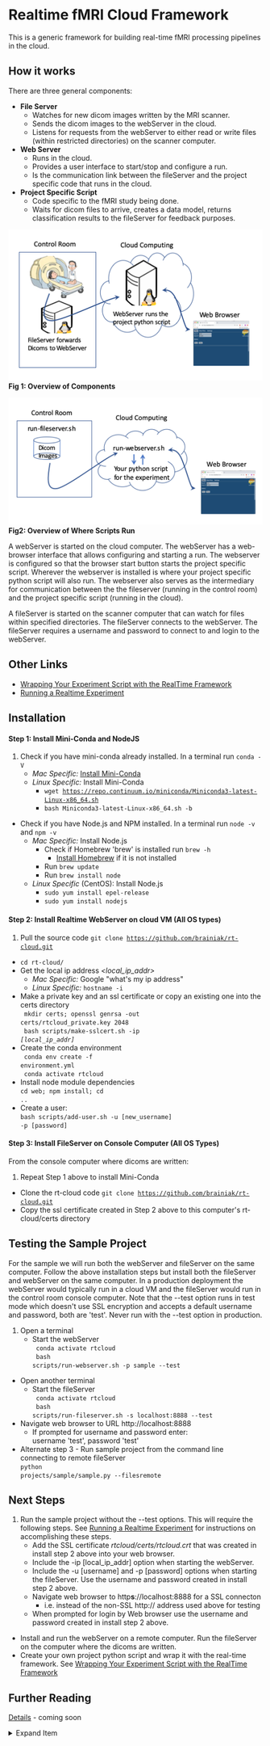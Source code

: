 # Realtime fMRI Cloud Framework
This is a generic framework for building real-time fMRI processing pipelines in the cloud.

## How it works
There are three general components:
- **File Server**
  - Watches for new dicom images written by the MRI scanner.
  - Sends the dicom images to the webServer in the cloud.
  - Listens for requests from the webServer to either read or write files (within restricted directories) on the scanner computer.
- **Web Server**
  - Runs in the cloud.
  - Provides a user interface to start/stop and configure a run.
  - Is the communication link between the fileServer and the project specific code that runs in the cloud.
- **Project Specific Script**
  - Code specific to the fMRI study being done.
  - Waits for dicom files to arrive, creates a data model, returns classification results to the fileServer for feedback purposes.

![](docs/overview.png)<br>
**Fig 1: Overview of Components**<br>

![](docs/scripts.png)<br>
**Fig2: Overview of Where Scripts Run**<br>

A webServer is started on the cloud computer. The webServer has a web-browser interface that allows configuring and starting a run. The webserver is configured so that the browser start button starts the project specific script. Wherever the webserver is installed is where your project specific python script will also run. The webserver also serves as the intermediary for communication between the the fileserver (running in the control room) and the project specific script (running in the cloud).

A fileServer is started on the scanner computer that can watch for files within specified directories. The fileServer connects to the webServer. The fileServer requires a username and password to connect to and login to the webServer.

## Other Links
- [Wrapping Your Experiment Script with the RealTime Framework](docs/how-to-wrap-your-project.md)
- [Running a Realtime Experiment](docs/how-to-run.md)


## Installation

#### Step 1: Install Mini-Conda and NodeJS

1. Check if you have mini-conda already installed. In a terminal run <code>conda -V</code>
    - *Mac Specific:* [Install Mini-Conda](https://docs.conda.io/en/latest/miniconda.html)
    - *Linux Specific:* Install Mini-Conda
        - <code>wget https://repo.continuum.io/miniconda/Miniconda3-latest-Linux-x86_64.sh</code>
        - <code>bash Miniconda3-latest-Linux-x86_64.sh -b</code>
- Check if you have Node.js and NPM installed. In a terminal run <code>node -v</code> and <code>npm -v</code>
    - *Mac Specific:* Install Node.js
        - Check if Homebrew 'brew' is installed run <code>brew -h</code>
            - [Install Homebrew](https://treehouse.github.io/installation-guides/mac/homebrew) if it is not installed
        - Run <code>brew update</code>
        - Run <code>brew install node</code>
    - *Linux Specific* (CentOS): Install Node.js
        - <code>sudo yum install epel-release</code>
        - <code>sudo yum install nodejs</code>

#### Step 2: Install Realtime WebServer on cloud VM (All OS types)
1. Pull the source code <code>git clone https://github.com/brainiak/rt-cloud.git</code>
- <code>cd rt-cloud/</code>
- Get the local ip address *<local_ip_addr>*
    - *Mac Specific:* Google "what's my ip address"
    - *Linux Specific:* <code>hostname -i</code>
- Make a private key and an ssl certificate or copy an existing one into the certs directory<br>
    <code>
    mkdir certs; openssl genrsa -out certs/rtcloud_private.key 2048<br>
    bash scripts/make-sslcert.sh -ip *[local_ip_addr]*
    </code>
- Create the conda environment<br>
    <code>
    conda env create -f environment.yml<br>
    conda activate rtcloud
    </code>
- Install node module dependencies<br>
    <code>cd web; npm install; cd ..</code>
- Create a user:<br>
    <code>bash scripts/add-user.sh -u [new_username] -p [password] </code>


#### Step 3: Install FileServer on Console Computer (All OS Types)
From the console computer where dicoms are written:
1. Repeat Step 1 above to install Mini-Conda
- Clone the rt-cloud code <code>git clone https://github.com/brainiak/rt-cloud.git</code>
- Copy the ssl certificate created in Step 2 above to this computer's rt-cloud/certs directory


## Testing the Sample Project
For the sample we will run both the webServer and fileServer on the same computer. Follow the above installation steps but install both the fileServer and webServer on the same computer. In a production deployment the webServer would typically run in a cloud VM and the fileServer would run in the control room console computer.
Note that the --test option runs in test mode which doesn't use SSL encryption and accepts a default username and password, both are 'test'. Never run with the --test option in production.

1. Open a terminal
    - Start the webServer<br>
        <code>
        conda activate rtcloud<br>
        bash scripts/run-webserver.sh -p sample --test
        </code>
- Open another terminal
    - Start the fileServer<br>
        <code>
        conda activate rtcloud<br>
        bash scripts/run-fileserver.sh -s localhost:8888 --test</code>
- Navigate web browser to URL http://localhost:8888
    - If prompted for username and password enter:<br>
        username 'test', password 'test'
- Alternate step 3 - Run sample project from the command line connecting to remote fileServer<br>
    <code>python projects/sample/sample.py --filesremote</code>

## Next Steps
1. Run the sample project without the --test options. This will require the following steps. See [Running a Realtime Experiment](docs/how-to-run.md) for instructions on accomplishing these steps.
    - Add the SSL certificate *rtcloud/certs/rtcloud.crt* that was created in install step 2 above into your web browser.
    - Include the -ip [local_ip_addr] option when starting the webServer.
    - Include the -u [username] and -p [password] options when starting the fileServer. Use the username and password created in install step 2 above.
    - Navigate web browser to http**s**://localhost:8888 for a SSL connecton
        - i.e. instead of the non-SSL http:// address used above for testing
    - When prompted for login by Web browser use the username and password created in install step 2 above.
- Install and run the webServer on a remote computer. Run the fileServer on the computer where the dicoms are written.
- Create your own project python script and wrap it with the real-time framework. See [Wrapping Your Experiment Script with the RealTime Framework](docs/how-to-wrap-your-project.md)

## Further Reading
[Details](docs/details.md) - coming soon

<details>
<summary>Expand Item</summary>
    More items here
</details>
